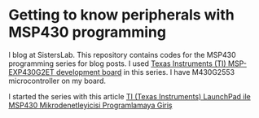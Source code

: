 # Getting to know peripherals with MSP430 programming
I blog at SistersLab. This repository contains codes for the MSP430 programming series for blog posts. I used [Texas Instruments (TI) MSP-EXP430G2ET development board](https://github.com/zeynepdicle/MSP430-Programming/blob/main/LaunchPad.png) in this series. I have M430G2553 microcontroller on my board.

I started the series with this article [TI (Texas Instruments) LaunchPad ile MSP430 Mikrodenetleyicisi Programlamaya Giriş](https://sisterslab.co/texas-instruments-launchpad-ile-msp430-mikrodenetleyicisi-programlamaya-giris/ )
